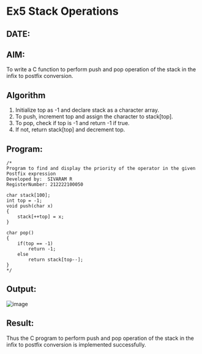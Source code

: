 # Ex5 Stack Operations
## DATE:
## AIM:
To write a C function to perform push and pop operation of the stack in the infix to postfix conversion.

## Algorithm
1. Initialize top as -1 and declare stack as a character array.
2. To push, increment top and assign the character to stack[top].
3. To pop, check if top is -1 and return -1 if true.
4. If not, return stack[top] and decrement top.

## Program:
```
/*
Program to find and display the priority of the operator in the given Postfix expression
Developed by:  SIVARAM R
RegisterNumber: 212222100050

char stack[100]; 
int top = -1; 
void push(char x) 
{ 
    stack[++top] = x; 
} 
 
char pop() 
{ 
    if(top == -1) 
        return -1; 
    else 
        return stack[top--]; 
} 
*/
```

## Output:
![image](https://github.com/user-attachments/assets/eaa49ad7-dc4f-4985-8368-c884d11b93e2)



## Result:
Thus the C program to perform push and pop operation of the stack in the infix to postfix conversion is implemented successfully.

